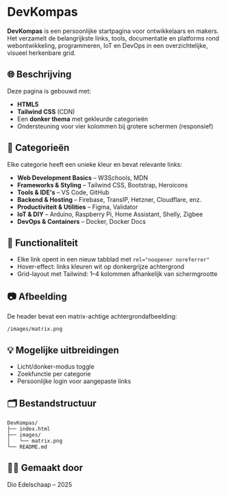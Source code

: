 # DevKompas

**DevKompas** is een persoonlijke startpagina voor ontwikkelaars en makers. Het verzamelt de belangrijkste links, tools, documentatie en platforms rond webontwikkeling, programmeren, IoT en DevOps in een overzichtelijke, visueel herkenbare grid.

## 🌐 Beschrijving

Deze pagina is gebouwd met:

* **HTML5**
* **Tailwind CSS** (CDN)
* Een **donker thema** met gekleurde categorieën
* Ondersteuning voor vier kolommen bij grotere schermen (responsief)

## 📁 Categorieën

Elke categorie heeft een unieke kleur en bevat relevante links:

* **Web Development Basics** – W3Schools, MDN
* **Frameworks & Styling** – Tailwind CSS, Bootstrap, Heroicons
* **Tools & IDE's** – VS Code, GitHub
* **Backend & Hosting** – Firebase, TransIP, Hetzner, Cloudflare, enz.
* **Productiviteit & Utilities** – Figma, Validator
* **IoT & DIY** – Arduino, Raspberry Pi, Home Assistant, Shelly, Zigbee
* **DevOps & Containers** – Docker, Docker Docs

## 🧭 Functionaliteit

* Elke link opent in een nieuw tabblad met `rel="noopener noreferrer"`
* Hover-effect: links kleuren wit op donkergrijze achtergrond
* Grid-layout met Tailwind: 1–4 kolommen afhankelijk van schermgrootte

## 📷 Afbeelding

De header bevat een matrix-achtige achtergrondafbeelding:

```
/images/matrix.png
```

## 💡 Mogelijke uitbreidingen

* Licht/donker-modus toggle
* Zoekfunctie per categorie
* Persoonlijke login voor aangepaste links

## 🗂 Bestandstructuur

```
DevKompas/
├── index.html
├── images/
│   └── matrix.png
└── README.md
```

## 🧑‍💻 Gemaakt door

Dio Edelschaap – 2025
